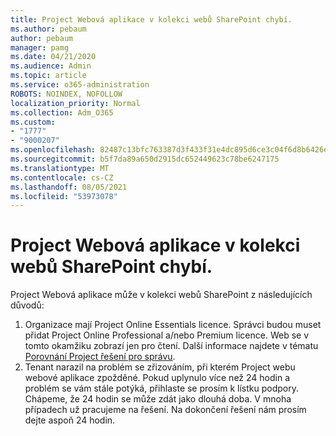 ```yaml
---
title: Project Webová aplikace v kolekci webů SharePoint chybí.
ms.author: pebaum
author: pebaum
manager: pamg
ms.date: 04/21/2020
ms.audience: Admin
ms.topic: article
ms.service: o365-administration
ROBOTS: NOINDEX, NOFOLLOW
localization_priority: Normal
ms.collection: Adm_O365
ms.custom:
- "1777"
- "9000207"
ms.openlocfilehash: 82487c13bfc763387d3f433f31e4dc895d6ce3c04f6d8b6426e999a8b5f4b79f
ms.sourcegitcommit: b5f7da89a650d2915dc652449623c78be6247175
ms.translationtype: MT
ms.contentlocale: cs-CZ
ms.lasthandoff: 08/05/2021
ms.locfileid: "53973078"
---
```

# <a name="project-web-app-is-missing-from-the-sharepoint-site-collection"></a>Project Webová aplikace v kolekci webů SharePoint chybí.

Project Webová aplikace může v kolekci webů SharePoint z následujících důvodů:

1. Organizace mají Project Online Essentials licence. Správci budou muset přidat Project Online Professional a/nebo Premium licence. Web se v tomto okamžiku zobrazí jen pro čtení. Další informace najdete v tématu [Porovnání Project řešení pro správu](https://products.office.com/project/compare-microsoft-project-management-software?tab=1).
2. Tenant narazil na problém se zřizováním, při kterém Project webu webové aplikace zpožděné. Pokud uplynulo více než 24 hodin a problém se vám stále potýká, přihlaste se prosím k lístku podpory. Chápeme, že 24 hodin se může zdát jako dlouhá doba. V mnoha případech už pracujeme na řešení. Na dokončení řešení nám prosím dejte aspoň 24 hodin.
